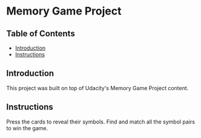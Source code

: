 # Memory Game Project

## Table of Contents

* [Introduction](#Introduction)
* [Instructions](#Instructions)

## Introduction

This project was built on top of Udacity's Memory Game Project content.

## Instructions

Press the cards to reveal their symbols. Find and match all the symbol pairs to win the game.